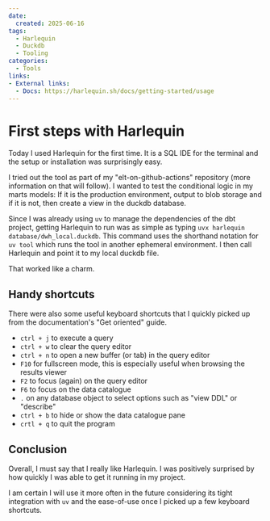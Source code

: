 ```yaml
---
date:
  created: 2025-06-16
tags:
  - Harlequin
  - Duckdb
  - Tooling
categories:
  - Tools
links:
- External links:
  - Docs: https://harlequin.sh/docs/getting-started/usage
---
```


# First steps with Harlequin

Today I used Harlequin for the first time. It is a SQL IDE for the terminal and the setup or installation was surprisingly easy.

<!-- more -->

I tried out the tool as part of my "elt-on-github-actions" repository (more information on that will follow). I wanted to test the conditional logic in my marts models: If it is the production environment, output to blob storage and if it is not, then create a view in the duckdb database.

Since I was already using `uv` to manage the dependencies of the dbt project, getting Harlequin to run was as simple as typing `uvx harlequin database/dwh_local.duckdb`. This command uses the shorthand notation for `uv tool` which runs the tool in another ephemeral environment. I then call Harlequin and point it to my local duckdb file.

That worked like a charm.

## Handy shortcuts

There were also some useful keyboard shortcuts that I quickly picked up from the documentation's "Get oriented" guide.

- `ctrl + j` to execute a query
- `ctrl + w` to clear the query editor
- `ctrl + n` to open a new buffer (or tab) in the query editor
- `F10` for fullscreen mode, this is especially useful when browsing the results viewer
- `F2` to focus (again) on the query editor
- `F6` to focus on the data catalogue
- `.` on any database object to select options such as "view DDL" or "describe"
- `ctrl + b` to hide or show the data catalogue pane
- `crtl + q` to quit the program

## Conclusion

Overall, I must say that I really like Harlequin. I was positively surprised by how quickly I was able to get it running in my project.

I am certain I will use it more often in the future considering its tight integration with `uv` and the ease-of-use once I picked up a few keyboard shortcuts.
